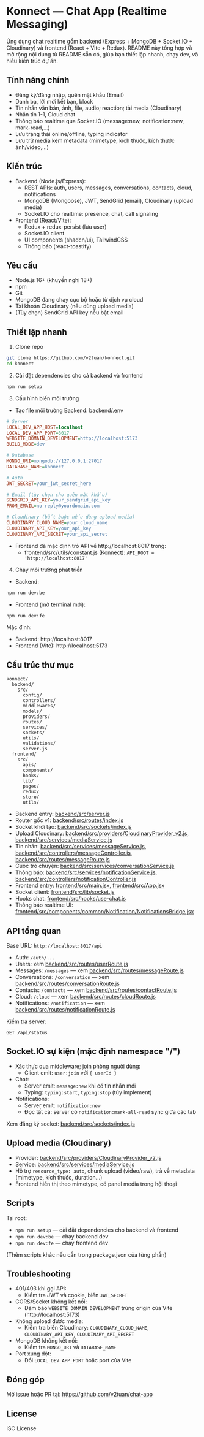 # Konnect — Chat App (Realtime Messaging)

Ứng dụng chat realtime gồm backend (Express + MongoDB + Socket.IO + Cloudinary) và frontend (React + Vite + Redux). README này tổng hợp và mở rộng nội dung từ README sẵn có, giúp bạn thiết lập nhanh, chạy dev, và hiểu kiến trúc dự án.

## Tính năng chính
- Đăng ký/đăng nhập, quên mật khẩu (Email)
- Danh bạ, lời mời kết bạn, block
- Tin nhắn văn bản, ảnh, file, audio; reaction; tải media (Cloudinary)
- Nhắn tin 1-1, Cloud chat
- Thông báo realtime qua Socket.IO (message:new, notification:new, mark-read,…)
- Lưu trạng thái online/offline, typing indicator
- Lưu trữ media kèm metadata (mimetype, kích thước, kích thước ảnh/video,…)

## Kiến trúc
- Backend (Node.js/Express):
  - REST APIs: auth, users, messages, conversations, contacts, cloud, notifications
  - MongoDB (Mongoose), JWT, SendGrid (email), Cloudinary (upload media)
  - Socket.IO cho realtime: presence, chat, call signaling
- Frontend (React/Vite):
  - Redux + redux-persist (lưu user)
  - Socket.IO client
  - UI components (shadcn/ui), TailwindCSS
  - Thông báo (react-toastify)

## Yêu cầu
- Node.js 16+ (khuyến nghị 18+)
- npm
- Git
- MongoDB đang chạy cục bộ hoặc từ dịch vụ cloud
- Tài khoản Cloudinary (nếu dùng upload media)
- (Tùy chọn) SendGrid API key nếu bật email

## Thiết lập nhanh

1) Clone repo
```sh
git clone https://github.com/v2tuan/konnect.git
cd konnect
```

2) Cài đặt dependencies cho cả backend và frontend
```sh
npm run setup
```

3) Cấu hình biến môi trường

- Tạo file môi trường Backend: backend/.env
```ini
# Server
LOCAL_DEV_APP_HOST=localhost
LOCAL_DEV_APP_PORT=8017
WEBSITE_DOMAIN_DEVELOPMENT=http://localhost:5173
BUILD_MODE=dev

# Database
MONGO_URI=mongodb://127.0.0.1:27017
DATABASE_NAME=konnect

# Auth
JWT_SECRET=your_jwt_secret_here

# Email (tùy chọn cho quên mật khẩu)
SENDGRID_API_KEY=your_sendgrid_api_key
FROM_EMAIL=no-reply@yourdomain.com

# Cloudinary (bắt buộc nếu dùng upload media)
CLOUDINARY_CLOUD_NAME=your_cloud_name
CLOUDINARY_API_KEY=your_api_key
CLOUDINARY_API_SECRET=your_api_secret
```

- Frontend đã mặc định trỏ API về http://localhost:8017 trong:
  - frontend/src/utils/constant.js (Konnect): `API_ROOT = 'http://localhost:8017'`

4) Chạy môi trường phát triển

- Backend:
```sh
npm run dev:be
```

- Frontend (mở terminal mới):
```sh
npm run dev:fe
```

Mặc định:
- Backend: http://localhost:8017
- Frontend (Vite): http://localhost:5173

## Cấu trúc thư mục

```
konnect/
  backend/
    src/
      config/
      controllers/
      middlewares/
      models/
      providers/
      routes/
      services/
      sockets/
      utils/
      validations/
      server.js
  frontend/
    src/
      apis/
      components/
      hooks/
      lib/
      pages/
      redux/
      store/
      utils/
```

- Backend entry: [backend/src/server.js](backend/src/server.js)
- Router gốc v1: [backend/src/routes/index.js](backend/src/routes/index.js)
- Socket khởi tạo: [backend/src/sockets/index.js](backend/src/sockets/index.js)
- Upload Cloudinary: [backend/src/providers/CloudinaryProvider_v2.js](backend/src/providers/CloudinaryProvider_v2.js), [backend/src/services/mediaService.js](backend/src/services/mediaService.js)
- Tin nhắn: [backend/src/services/messageService.js](backend/src/services/messageService.js), [backend/src/controllers/messageController.js](backend/src/controllers/messageController.js), [backend/src/routes/messageRoute.js](backend/src/routes/messageRoute.js)
- Cuộc trò chuyện: [backend/src/services/conversationService.js](backend/src/services/conversationService.js)
- Thông báo: [backend/src/services/notificationService.js](backend/src/services/notificationService.js), [backend/src/controllers/notificationController.js](backend/src/controllers/notificationController.js)
- Frontend entry: [frontend/src/main.jsx](frontend/src/main.jsx), [frontend/src/App.jsx](frontend/src/App.jsx)
- Socket client: [frontend/src/lib/socket.js](frontend/src/lib/socket.js)
- Hooks chat: [frontend/src/hooks/use-chat.js](frontend/src/hooks/use-chat.js)
- Thông báo realtime UI: [frontend/src/components/common/Notification/NotificationsBridge.jsx](frontend/src/components/common/Notification/NotificationsBridge.jsx)

## API tổng quan

Base URL: `http://localhost:8017/api`

- Auth: `/auth/...`
- Users: xem [backend/src/routes/userRoute.js](backend/src/routes/userRoute.js)
- Messages: `/messages` — xem [backend/src/routes/messageRoute.js](backend/src/routes/messageRoute.js)
- Conversations: `/conversation` — xem [backend/src/routes/conversationRoute.js](backend/src/routes/conversationRoute.js)
- Contacts: `/contacts` — xem [backend/src/routes/contactRoute.js](backend/src/routes/contactRoute.js)
- Cloud: `/cloud` — xem [backend/src/routes/cloudRoute.js](backend/src/routes/cloudRoute.js)
- Notifications: `/notification` — xem [backend/src/routes/notificationRoute.js](backend/src/routes/notificationRoute.js)

Kiểm tra server:
```http
GET /api/status
```

## Socket.IO sự kiện (mặc định namespace "/")
- Xác thực qua middleware; join phòng người dùng:
  - Client emit: `user:join` với `{ userId }`
- Chat:
  - Server emit: `message:new` khi có tin nhắn mới
  - Typing: `typing:start`, `typing:stop` (tùy implement)
- Notifications:
  - Server emit: `notification:new`
  - Đọc tất cả: server có `notification:mark-all-read` sync giữa các tab

Xem đăng ký socket: [backend/src/sockets/index.js](backend/src/sockets/index.js)

## Upload media (Cloudinary)
- Provider: [backend/src/providers/CloudinaryProvider_v2.js](backend/src/providers/CloudinaryProvider_v2.js)
- Service: [backend/src/services/mediaService.js](backend/src/services/mediaService.js)
- Hỗ trợ `resource_type: auto`, chunk upload (video/raw), trả về metadata (mimetype, kích thước, duration…)
- Frontend hiển thị theo mimetype, có panel media trong hội thoại

## Scripts
Tại root:
- `npm run setup` — cài đặt dependencies cho backend và frontend
- `npm run dev:be` — chạy backend dev
- `npm run dev:fe` — chạy frontend dev

(Thêm scripts khác nếu cần trong package.json của từng phần)

## Troubleshooting
- 401/403 khi gọi API:
  - Kiểm tra JWT và cookie, biến `JWT_SECRET`
- CORS/Socket không kết nối:
  - Đảm bảo `WEBSITE_DOMAIN_DEVELOPMENT` trùng origin của Vite (http://localhost:5173)
- Không upload được media:
  - Kiểm tra biến Cloudinary: `CLOUDINARY_CLOUD_NAME`, `CLOUDINARY_API_KEY`, `CLOUDINARY_API_SECRET`
- MongoDB không kết nối:
  - Kiểm tra `MONGO_URI` và `DATABASE_NAME`
- Port xung đột:
  - Đổi `LOCAL_DEV_APP_PORT` hoặc port của Vite

## Đóng góp
Mở issue hoặc PR tại: https://github.com/v2tuan/chat-app

## License
ISC License
